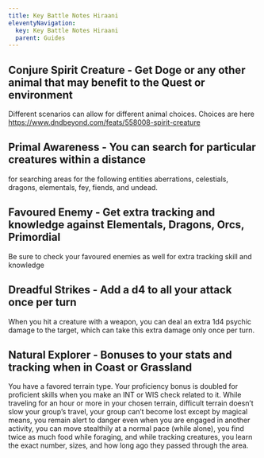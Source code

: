 ```yaml
---
title: Key Battle Notes Hiraani
eleventyNavigation:
  key: Key Battle Notes Hiraani
  parent: Guides
---
```


## Conjure Spirit Creature - Get Doge or any other animal that may benefit to the Quest or environment

Different scenarios can allow for different animal choices. Choices are here https://www.dndbeyond.com/feats/558008-spirit-creature

## Primal Awareness - You can search for particular creatures within a distance

for searching areas for the following entities aberrations, celestials, dragons, elementals, fey, fiends, and undead.

## Favoured Enemy - Get extra tracking and knowledge against Elementals, Dragons, Orcs, Primordial

Be sure to check your favoured enemies as well for extra tracking skill and knowledge

## Dreadful Strikes - Add a d4 to all your attack once per turn

When you hit a creature with a weapon, you can deal an extra 1d4 psychic damage to the target, which can take this extra damage only once per turn.

## Natural Explorer - Bonuses to your stats and tracking when in Coast or Grassland

You have a favored terrain type. Your proficiency bonus is doubled for proficient skills when you make an INT or WIS check related to it. While traveling for an hour or more in your chosen terrain, difficult terrain doesn’t slow your group’s travel, your group can’t become lost except by magical means, you remain alert to danger even when you are engaged in another activity, you can move stealthily at a normal pace (while alone), you find twice as much food while foraging, and while tracking creatures, you learn the exact number, sizes, and how long ago they passed through the area.
